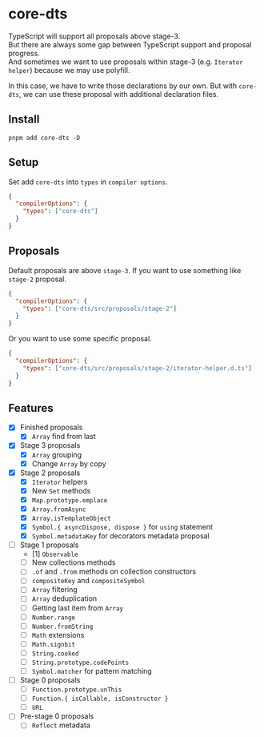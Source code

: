 # core-dts

TypeScript will support all proposals above stage-3.  
But there are always some gap between TypeScript support and proposal progress.  
And sometimes we want to use proposals within stage-3 (e.g. `Iterator helper`) because we may use polyfill.  

In this case, we have to write those declarations by our own.
But with `core-dts`, we can use these proposal with additional declaration files.

## Install

```
pnpm add core-dts -D
```

## Setup
Set add `core-dts` into `types` in `compiler options`.

```json
{
  "compilerOptions": {
    "types": ["core-dts"]
  }
}
```

## Proposals
Default proposals are above `stage-3`. If you want to use something like `stage-2` proposal.

```json
{
  "compilerOptions": {
    "types": ["core-dts/src/proposals/stage-2"]
  }
}
```

Or you want to use some specific proposal.

```json
{
  "compilerOptions": {
    "types": ["core-dts/src/proposals/stage-2/iterator-helper.d.ts"]
  }
}
```

## Features
- [x] Finished proposals
    - [x] `Array` find from last
- [x] Stage 3 proposals
    - [x] `Array` grouping
    - [x] Change `Array` by copy
- [x] Stage 2 proposals
    - [x] `Iterator` helpers
    - [x] New `Set` methods
    - [x] `Map.prototype.emplace`
    - [x] `Array.fromAsync`
    - [x] `Array.isTemplateObject`
    - [x] `Symbol.{ asyncDispose, dispose }` for `using` statement
    - [x] `Symbol.metadataKey` for decorators metadata proposal
- [ ] Stage 1 proposals
    - [1] `Observable`
    - [ ] New collections methods
    - [ ] `.of` and `.from` methods on collection constructors
    - [ ] `compositeKey` and `compositeSymbol`
    - [ ] `Array` filtering
    - [ ] `Array` deduplication
    - [ ] Getting last item from `Array`
    - [ ] `Number.range`
    - [ ] `Number.fromString`
    - [ ] `Math` extensions
    - [ ] `Math.signbit`
    - [ ] `String.cooked`
    - [ ] `String.prototype.codePoints`
    - [ ] `Symbol.matcher` for pattern matching
- [ ] Stage 0 proposals
    - [ ] `Function.prototype.unThis`
    - [ ] `Function.{ isCallable, isConstructor }`
    - [ ] `URL`
- [ ] Pre-stage 0 proposals
    - [ ] `Reflect` metadata
